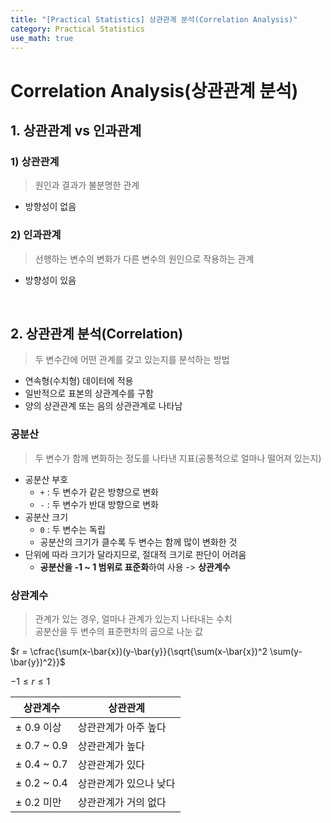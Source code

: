 ```yaml
---
title: "[Practical Statistics] 상관관계 분석(Correlation Analysis)"
category: Practical Statistics
use_math: true
---
```


# Correlation Analysis(상관관계 분석)

## 1. 상관관계 vs 인과관계
### 1) 상관관계
> 원인과 결과가 불분명한 관계

- 방향성이 없음

### 2) 인과관계
> 선행하는 변수의 변화가 다른 변수의 원인으로 작용하는 관계

- 방향성이 있음

<br>

## 2. 상관관계 분석(Correlation)
> 두 변수간에 어떤 관계를 갖고 있는지를 분석하는 방법

- 연속형(수치형) 데이터에 적용
- 일반적으로 표본의 상관계수를 구함
- 양의 상관관계 또는 음의 상관관계로 나타남

### 공분산
> 두 변수가 함께 변화하는 정도를 나타낸 지표(공통적으로 얼마나 떨어져 있는지)

- 공분산 부호
    - `+` : 두 변수가 같은 방향으로 변화
    - `-` : 두 변수가 반대 방향으로 변화
- 공분산 크기
    - `0` : 두 변수는 독립
    - 공분산의 크기가 클수록 두 변수는 함께 많이 변화한 것
- 단위에 따라 크기가 달라지므로, 절대적 크기로 판단이 어려움
    - **공분산을 -1 ~ 1 범위로 표준화**하여 사용 -> **상관계수**

### 상관계수
> 관계가 있는 경우, 얼마나 관계가 있는지 나타내는 수치 <br>
> 공분산을 두 변수의 표준편차의 곱으로 나눈 값

$r = \cfrac{\sum(x-\bar{x})(y-\bar{y}}{\sqrt{\sum(x-\bar{x})^2 \sum(y-\bar{y})^2}}$

$-1 \le r \le 1$

|상관계수|상관관계|
|---|---|
|$\pm$ 0.9 이상|상관관계가 아주 높다|
|$\pm$ 0.7 ~ 0.9|상관관계가 높다|
|$\pm$ 0.4 ~ 0.7|상관관계가 있다|
|$\pm$ 0.2 ~ 0.4|상관관계가 있으나 낮다|
|$\pm$ 0.2 미만|상관관계가 거의 없다|
